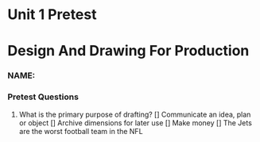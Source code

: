 # Unit 1 Pretest

# Design And Drawing For Production

### NAME:

### Pretest Questions

1. What is the primary purpose of drafting?
[] Communicate an idea, plan or object
[] Archive dimensions for later use
[] Make money
[] The Jets are the worst football team in the NFL
